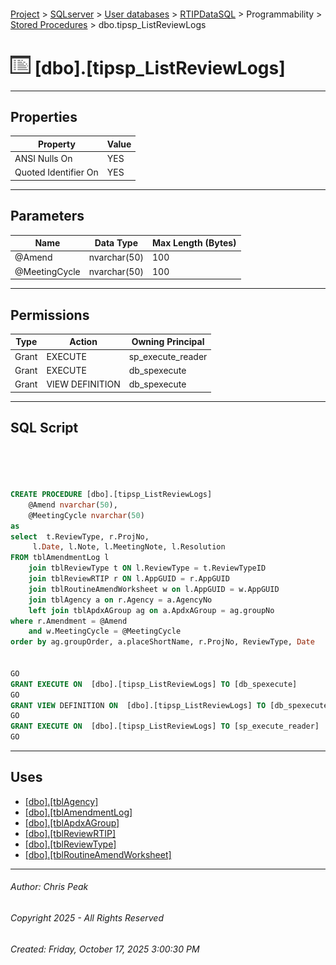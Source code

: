 #### 

[Project](../../../../../index.md) > [SQLserver](../../../../index.md) > [User databases](../../../index.md) > [RTIPDataSQL](../../index.md) > Programmability > [Stored Procedures](Stored_Procedures.md) > dbo.tipsp_ListReviewLogs

# ![Stored Procedures](../../../../../Images/StoredProcedure32.png) [dbo].[tipsp_ListReviewLogs]

---

## <a name="#properties"></a>Properties

| Property | Value |
|---|---|
| ANSI Nulls On | YES |
| Quoted Identifier On | YES |


---

## <a name="#parameters"></a>Parameters

| Name | Data Type | Max Length (Bytes) |
|---|---|---|
| @Amend | nvarchar(50) | 100 |
| @MeetingCycle | nvarchar(50) | 100 |


---

## <a name="#permissions"></a>Permissions

| Type | Action | Owning Principal |
|---|---|---|
| Grant | EXECUTE | sp_execute_reader |
| Grant | EXECUTE | db_spexecute |
| Grant | VIEW DEFINITION | db_spexecute |


---

## <a name="#sqlscript"></a>SQL Script

```sql




CREATE PROCEDURE [dbo].[tipsp_ListReviewLogs]
	@Amend nvarchar(50),
	@MeetingCycle nvarchar(50)
as
select  t.ReviewType, r.ProjNo, 
	 l.Date, l.Note, l.MeetingNote, l.Resolution
FROM tblAmendmentLog l
	join tblReviewType t ON l.ReviewType = t.ReviewTypeID
	join tblReviewRTIP r ON l.AppGUID = r.AppGUID
	join tblRoutineAmendWorksheet w on l.AppGUID = w.AppGUID
	join tblAgency a on r.Agency = a.AgencyNo
	left join tblApdxAGroup ag on a.ApdxAGroup = ag.groupNo
where r.Amendment = @Amend
	and w.MeetingCycle = @MeetingCycle
order by ag.groupOrder, a.placeShortName, r.ProjNo, ReviewType, Date


GO
GRANT EXECUTE ON  [dbo].[tipsp_ListReviewLogs] TO [db_spexecute]
GO
GRANT VIEW DEFINITION ON  [dbo].[tipsp_ListReviewLogs] TO [db_spexecute]
GO
GRANT EXECUTE ON  [dbo].[tipsp_ListReviewLogs] TO [sp_execute_reader]
GO

```


---

## <a name="#uses"></a>Uses

* [[dbo].[tblAgency]](../../Tables/dbo_tblAgency.md)
* [[dbo].[tblAmendmentLog]](../../Tables/dbo_tblAmendmentLog.md)
* [[dbo].[tblApdxAGroup]](../../Tables/dbo_tblApdxAGroup.md)
* [[dbo].[tblReviewRTIP]](../../Tables/dbo_tblReviewRTIP.md)
* [[dbo].[tblReviewType]](../../Tables/dbo_tblReviewType.md)
* [[dbo].[tblRoutineAmendWorksheet]](../../Tables/dbo_tblRoutineAmendWorksheet.md)


---

###### Author:  Chris Peak

###### Copyright 2025 - All Rights Reserved

###### Created: Friday, October 17, 2025 3:00:30 PM


